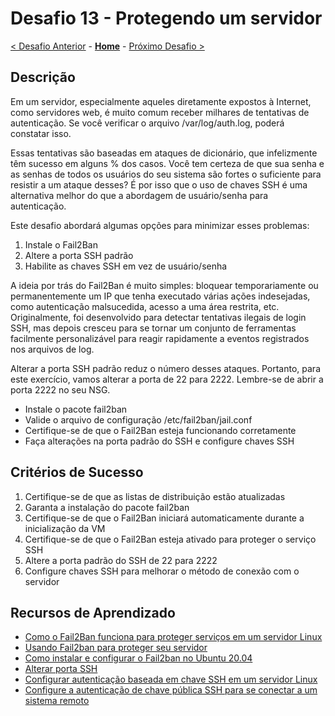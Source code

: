 # Desafio 13 - Protegendo um servidor

[< Desafio Anterior](./Challenge-12.md) - **[Home](../README.md)** - [Próximo Desafio >](./Challenge-14.md)


## Descrição

Em um servidor, especialmente aqueles diretamente expostos à Internet, como servidores web, é muito comum receber milhares de tentativas de autenticação. Se você verificar o arquivo /var/log/auth.log, poderá constatar isso.

Essas tentativas são baseadas em ataques de dicionário, que infelizmente têm sucesso em alguns % dos casos. Você tem certeza de que sua senha e as senhas de todos os usuários do seu sistema são fortes o suficiente para resistir a um ataque desses? É por isso que o uso de chaves SSH é uma alternativa melhor do que a abordagem de usuário/senha para autenticação.

Este desafio abordará algumas opções para minimizar esses problemas:

1. Instale o Fail2Ban
2. Altere a porta SSH padrão
3. Habilite as chaves SSH em vez de usuário/senha

A ideia por trás do Fail2Ban é muito simples: bloquear temporariamente ou permanentemente um IP que tenha executado várias ações indesejadas, como autenticação malsucedida, acesso a uma área restrita, etc. Originalmente, foi desenvolvido para detectar tentativas ilegais de login SSH, mas depois cresceu para se tornar um conjunto de ferramentas facilmente personalizável para reagir rapidamente a eventos registrados nos arquivos de log.

Alterar a porta SSH padrão reduz o número desses ataques. Portanto, para este exercício, vamos alterar a porta de 22 para 2222. Lembre-se de abrir a porta 2222 no seu NSG.

- Instale o pacote fail2ban
- Valide o arquivo de configuração /etc/fail2ban/jail.conf
- Certifique-se de que o Fail2Ban esteja funcionando corretamente
- Faça alterações na porta padrão do SSH e configure chaves SSH

## Critérios de Sucesso

1. Certifique-se de que as listas de distribuição estão atualizadas
2. Garanta a instalação do pacote fail2ban
3. Certifique-se de que o Fail2Ban iniciará automaticamente durante a inicialização da VM
4. Certifique-se de que o Fail2Ban esteja ativado para proteger o serviço SSH
5. Altere a porta padrão do SSH de 22 para 2222
6. Configure chaves SSH para melhorar o método de conexão com o servidor

## Recursos de Aprendizado

- [Como o Fail2Ban funciona para proteger serviços em um servidor Linux](https://www.digitalocean.com/community/tutorials/how-fail2ban-works-to-protect-services-on-a-linux-server)
- [Usando Fail2ban para proteger seu servidor](https://www.linode.com/docs/guides/using-fail2ban-to-secure-your-server-a-tutorial/)
- [Como instalar e configurar o Fail2ban no Ubuntu 20.04](https://linuxize.com/post/install-configure-fail2ban-on-ubuntu-20-04/)
- [Alterar porta SSH](https://linuxhandbook.com/change-ssh-port/)
- [Configurar autenticação baseada em chave SSH em um servidor Linux](https://www.digitalocean.com/community/tutorials/how-to-configure-ssh-key-based-authentication-on-a-linux-server)
- [Configure a autenticação de chave pública SSH para se conectar a um sistema remoto](https://kb.iu.edu/d/aews#:~:text=The%20corresponding%20public%20key%20will%20be%20generated%20using,characters%2C%20and%20then%20press%20Enter%20or%20Return.%20)

